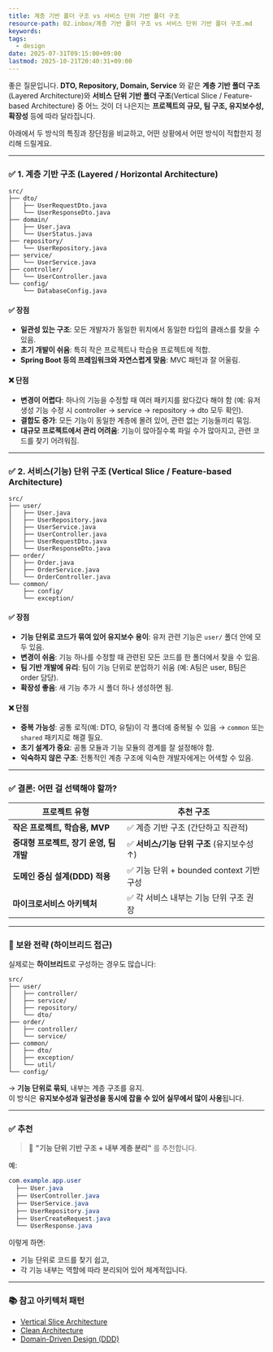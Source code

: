```yaml
---
title: 계층 기반 폴더 구조 vs 서비스 단위 기반 폴더 구조
resource-path: 02.inbox/계층 기반 폴더 구조 vs 서비스 단위 기반 폴더 구조.md
keywords:
tags:
  - design
date: 2025-07-31T09:15:00+09:00
lastmod: 2025-10-21T20:40:31+09:00
---
```

좋은 질문입니다. **DTO, Repository, Domain, Service** 와 같은 **계층 기반 폴더 구조**(Layered Architecture)와 **서비스 단위 기반 폴더 구조**(Vertical Slice / Feature-based Architecture) 중 어느 것이 더 나은지는 **프로젝트의 규모, 팀 구조, 유지보수성, 확장성** 등에 따라 달라집니다.

아래에서 두 방식의 특징과 장단점을 비교하고, 어떤 상황에서 어떤 방식이 적합한지 정리해 드릴게요.

---

### ✅ 1. **계층 기반 구조 (Layered / Horizontal Architecture)**

```
src/
├── dto/
│   ├── UserRequestDto.java
│   └── UserResponseDto.java
├── domain/
│   ├── User.java
│   └── UserStatus.java
├── repository/
│   └── UserRepository.java
├── service/
│   └── UserService.java
├── controller/
│   └── UserController.java
└── config/
    └── DatabaseConfig.java
```

#### ✅ 장점
- **일관성 있는 구조**: 모든 개발자가 동일한 위치에서 동일한 타입의 클래스를 찾을 수 있음.
- **초기 개발이 쉬움**: 특히 작은 프로젝트나 학습용 프로젝트에 적합.
- **Spring Boot 등의 프레임워크와 자연스럽게 맞음**: MVC 패턴과 잘 어울림.

#### ❌ 단점
- **변경이 어렵다**: 하나의 기능을 수정할 때 여러 패키지를 왔다갔다 해야 함 (예: 유저 생성 기능 수정 시 controller → service → repository → dto 모두 확인).
- **결합도 증가**: 모든 기능이 동일한 계층에 몰려 있어, 관련 없는 기능들끼리 묶임.
- **대규모 프로젝트에서 관리 어려움**: 기능이 많아질수록 파일 수가 많아지고, 관련 코드를 찾기 어려워짐.

---

### ✅ 2. **서비스(기능) 단위 구조 (Vertical Slice / Feature-based Architecture)**

```
src/
├── user/
│   ├── User.java
│   ├── UserRepository.java
│   ├── UserService.java
│   ├── UserController.java
│   ├── UserRequestDto.java
│   └── UserResponseDto.java
├── order/
│   ├── Order.java
│   ├── OrderService.java
│   └── OrderController.java
└── common/
    ├── config/
    └── exception/
```

#### ✅ 장점
- **기능 단위로 코드가 묶여 있어 유지보수 용이**: 유저 관련 기능은 `user/` 폴더 안에 모두 있음.
- **변경이 쉬움**: 기능 하나를 수정할 때 관련된 모든 코드를 한 폴더에서 찾을 수 있음.
- **팀 기반 개발에 유리**: 팀이 기능 단위로 분업하기 쉬움 (예: A팀은 user, B팀은 order 담당).
- **확장성 좋음**: 새 기능 추가 시 폴더 하나 생성하면 됨.

#### ❌ 단점
- **중복 가능성**: 공통 로직(예: DTO, 유틸)이 각 폴더에 중복될 수 있음 → `common` 또는 `shared` 패키지로 해결 필요.
- **초기 설계가 중요**: 공통 모듈과 기능 모듈의 경계를 잘 설정해야 함.
- **익숙하지 않은 구조**: 전통적인 계층 구조에 익숙한 개발자에게는 어색할 수 있음.

---

### ✅ 결론: 어떤 걸 선택해야 할까?

| 프로젝트 유형 | 추천 구조 |
|---------------|-----------|
| **작은 프로젝트, 학습용, MVP** | ✅ 계층 기반 구조 (간단하고 직관적) |
| **중대형 프로젝트, 장기 운영, 팀 개발** | ✅ **서비스/기능 단위 구조** (유지보수성 ↑) |
| **도메인 중심 설계(DDD) 적용** | ✅ 기능 단위 + bounded context 기반 구성 |
| **마이크로서비스 아키텍처** | ✅ 각 서비스 내부는 기능 단위 구조 권장 |

---

### 🔁 보완 전략 (하이브리드 접근)

실제로는 **하이브리드**로 구성하는 경우도 많습니다:

```text
src/
├── user/
│   ├── controller/
│   ├── service/
│   ├── repository/
│   └── dto/
├── order/
│   ├── controller/
│   └── service/
├── common/
│   ├── dto/
│   ├── exception/
│   └── util/
└── config/
```

→ **기능 단위로 묶되**, 내부는 계층 구조를 유지.  
이 방식은 **유지보수성과 일관성을 동시에 잡을 수 있어 실무에서 많이 사용**됩니다.

---

### ✅ 추천

> 🔔 **"기능 단위 기반 구조 + 내부 계층 분리"** 를 추천합니다.

예:

```java
com.example.app.user
  ├── User.java
  ├── UserController.java
  ├── UserService.java
  ├── UserRepository.java
  ├── UserCreateRequest.java
  └── UserResponse.java
```

이렇게 하면:
- 기능 단위로 코드를 찾기 쉽고,
- 각 기능 내부는 역할에 따라 분리되어 있어 체계적입니다.

---

### 📚 참고 아키텍처 패턴
- [Vertical Slice Architecture](https://jimmybogard.com/vertical-slice-architecture/)
- [Clean Architecture](https://blog.cleancoder.com/uncle-bob/2012/08/13/the-clean-architecture.html)
- [Domain-Driven Design (DDD)](https://domaindrivendesign.org/)
